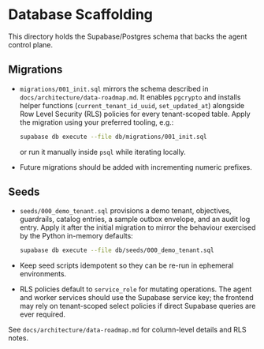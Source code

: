 # Database Scaffolding

This directory holds the Supabase/Postgres schema that backs the agent control plane.

## Migrations

- `migrations/001_init.sql` mirrors the schema described in
  `docs/architecture/data-roadmap.md`. It enables `pgcrypto` and installs helper
  functions (`current_tenant_id_uuid`, `set_updated_at`) alongside Row Level Security
  (RLS) policies for every tenant-scoped table. Apply the migration using your
  preferred tooling, e.g.:

  ```bash
  supabase db execute --file db/migrations/001_init.sql
  ```

  or run it manually inside `psql` while iterating locally.
- Future migrations should be added with incrementing numeric prefixes.

## Seeds

- `seeds/000_demo_tenant.sql` provisions a demo tenant, objectives, guardrails, catalog
  entries, a sample outbox envelope, and an audit log entry. Apply it after the initial
  migration to mirror the behaviour exercised by the Python in-memory defaults:

  ```bash
  supabase db execute --file db/seeds/000_demo_tenant.sql
  ```

- Keep seed scripts idempotent so they can be re-run in ephemeral environments.

- RLS policies default to `service_role` for mutating operations. The agent and worker
  services should use the Supabase service key; the frontend may rely on tenant-scoped
  select policies if direct Supabase queries are ever required.

See `docs/architecture/data-roadmap.md` for column-level details and RLS notes.
